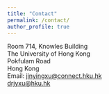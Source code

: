 ```yaml
---
title: "Contact"
permalink: /contact/
author_profile: true
---
```



Room 714, Knowles Building<br>
The University of Hong Kong<br>
Pokfulam Road<br>
Hong Kong<br>
Email: jinyingxu@connect.hku.hk<br>drjyxu@hku.hk
